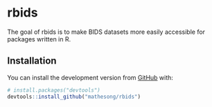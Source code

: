 
<!-- README.md is generated from README.Rmd. Please edit that file -->
rbids
=====

The goal of rbids is to make BIDS datasets more easily accessible for packages written in R.

Installation
------------

<!-- You can install the released version of rbids from [CRAN](https://CRAN.R-project.org) with: -->
<!-- ``` r -->
<!-- install.packages("rbids") -->
<!-- ``` -->
You can install the development version from [GitHub](https://github.com/) with:

``` r
# install.packages("devtools")
devtools::install_github("mathesong/rbids")
```
